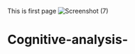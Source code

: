 This is first page
![Screenshot (7)](https://github.com/user-attachments/assets/ee588661-3d57-44be-a29e-0df803ebf0a6)
# Cognitive-analysis-
